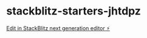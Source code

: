 # stackblitz-starters-jhtdpz

[Edit in StackBlitz next generation editor ⚡️](https://stackblitz.com/~/github.com/jiangjiu/stackblitz-starters-jhtdpz)